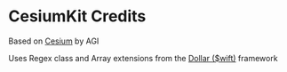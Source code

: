 CesiumKit Credits
=================

Based on [Cesium](http://cesiumjs.org) by AGI

Uses Regex class and Array extensions from the [Dollar ($wift)](https://github.com/ankurp/Dollar.swift) framework 

